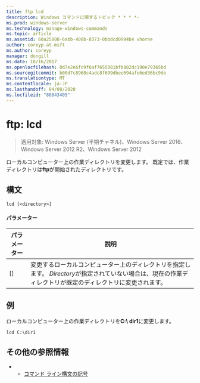 ```yaml
---
title: ftp lcd
description: Windows コマンドに関するトピック * * * *-
ms.prod: windows-server
ms.technology: manage-windows-commands
ms.topic: article
ms.assetid: 60a25808-6abb-408b-8373-0bbdcd0994b4 vhorne
author: coreyp-at-msft
ms.author: coreyp
manager: dongill
ms.date: 10/16/2017
ms.openlocfilehash: 0d7e2e6fc9f6af7655381bfb802dc190e79365bd
ms.sourcegitcommit: b00d7c8968c4adc8f699dbee694afe6ed36bc9de
ms.translationtype: MT
ms.contentlocale: ja-JP
ms.lasthandoff: 04/08/2020
ms.locfileid: "80843405"
---
```

# <a name="ftp-lcd"></a>ftp: lcd

>適用対象: Windows Server (半期チャネル)、Windows Server 2016、Windows Server 2012 R2、Windows Server 2012

ローカルコンピューター上の作業ディレクトリを変更します。 既定では、作業ディレクトリは**ftp**が開始されたディレクトリです。   
## <a name="syntax"></a>構文  
```  
lcd [<directory>]  
```  
#### <a name="parameters"></a>パラメーター  
|パラメーター|説明|  
|-------|--------|  
|[<directory>]|変更するローカルコンピューター上のディレクトリを指定します。 *Directory*が指定されていない場合は、現在の作業ディレクトリが既定のディレクトリに変更されます。|  
## <a name="examples"></a><a name=BKMK_Examples></a>例  
ローカルコンピューター上の作業ディレクトリを**C:\ dir1**に変更します。  
```  
lcd C:\dir1  
```  
## <a name="additional-references"></a>その他の参照情報  
-   - [コマンド ライン構文の記号](command-line-syntax-key.md)  
